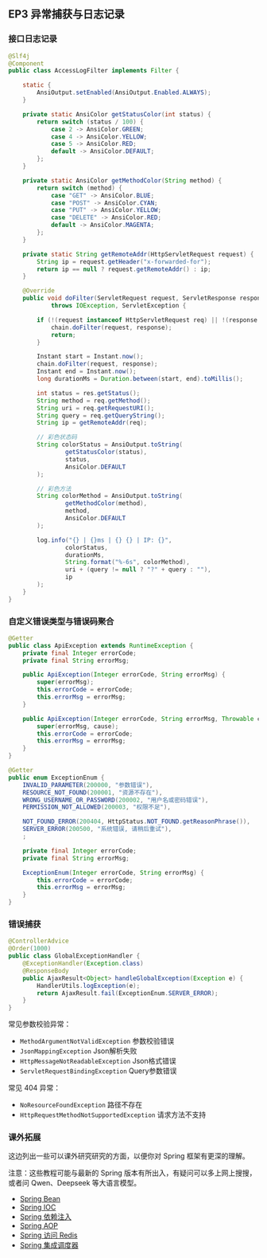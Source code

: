 ## EP3 异常捕获与日志记录

### 接口日志记录

```java
@Slf4j
@Component
public class AccessLogFilter implements Filter {

    static {
        AnsiOutput.setEnabled(AnsiOutput.Enabled.ALWAYS);
    }

    private static AnsiColor getStatusColor(int status) {
        return switch (status / 100) {
            case 2 -> AnsiColor.GREEN;
            case 4 -> AnsiColor.YELLOW;
            case 5 -> AnsiColor.RED;
            default -> AnsiColor.DEFAULT;
        };
    }

    private static AnsiColor getMethodColor(String method) {
        return switch (method) {
            case "GET" -> AnsiColor.BLUE;
            case "POST" -> AnsiColor.CYAN;
            case "PUT" -> AnsiColor.YELLOW;
            case "DELETE" -> AnsiColor.RED;
            default -> AnsiColor.MAGENTA;
        };
    }

    private static String getRemoteAddr(HttpServletRequest request) {
        String ip = request.getHeader("x-forwarded-for");
        return ip == null ? request.getRemoteAddr() : ip;
    }

    @Override
    public void doFilter(ServletRequest request, ServletResponse response, FilterChain chain)
            throws IOException, ServletException {

        if (!(request instanceof HttpServletRequest req) || !(response instanceof HttpServletResponse res)) {
            chain.doFilter(request, response);
            return;
        }

        Instant start = Instant.now();
        chain.doFilter(request, response);
        Instant end = Instant.now();
        long durationMs = Duration.between(start, end).toMillis();

        int status = res.getStatus();
        String method = req.getMethod();
        String uri = req.getRequestURI();
        String query = req.getQueryString();
        String ip = getRemoteAddr(req);

        // 彩色状态码
        String colorStatus = AnsiOutput.toString(
                getStatusColor(status),
                status,
                AnsiColor.DEFAULT
        );

        // 彩色方法
        String colorMethod = AnsiOutput.toString(
                getMethodColor(method),
                method,
                AnsiColor.DEFAULT
        );

        log.info("{} | {}ms | {} {} | IP: {}",
                colorStatus,
                durationMs,
                String.format("%-6s", colorMethod),
                uri + (query != null ? "?" + query : ""),
                ip
        );
    }
}
```


### 自定义错误类型与错误码聚合

```java
@Getter
public class ApiException extends RuntimeException {
    private final Integer errorCode;
    private final String errorMsg;

    public ApiException(Integer errorCode, String errorMsg) {
        super(errorMsg);
        this.errorCode = errorCode;
        this.errorMsg = errorMsg;
    }

    public ApiException(Integer errorCode, String errorMsg, Throwable cause) {
        super(errorMsg, cause);
        this.errorCode = errorCode;
        this.errorMsg = errorMsg;
    }
}
```

```java
@Getter
public enum ExceptionEnum {
    INVALID_PARAMETER(200000, "参数错误"),
    RESOURCE_NOT_FOUND(200001, "资源不存在"),
    WRONG_USERNAME_OR_PASSWORD(200002, "用户名或密码错误"),
    PERMISSION_NOT_ALLOWED(200003, "权限不足"),

    NOT_FOUND_ERROR(200404, HttpStatus.NOT_FOUND.getReasonPhrase()),
    SERVER_ERROR(200500, "系统错误, 请稍后重试"),
    ;

    private final Integer errorCode;
    private final String errorMsg;

    ExceptionEnum(Integer errorCode, String errorMsg) {
        this.errorCode = errorCode;
        this.errorMsg = errorMsg;
    }
}
```

### 错误捕获

```java
@ControllerAdvice
@Order(1000)
public class GlobalExceptionHandler {
    @ExceptionHandler(Exception.class)
    @ResponseBody
    public AjaxResult<Object> handleGlobalException(Exception e) {
        HandlerUtils.logException(e);
        return AjaxResult.fail(ExceptionEnum.SERVER_ERROR);
    }
}
```

常见参数校验异常：
- `MethodArgumentNotValidException` 参数校验错误
- `JsonMappingException` Json解析失败
- `HttpMessageNotReadableException` Json格式错误
- `ServletRequestBindingException` Query参数错误

常见 404 异常：
- `NoResourceFoundException` 路径不存在
- `HttpRequestMethodNotSupportedException` 请求方法不支持

### 课外拓展

这边列出一些可以课外研究研究的方面，以便你对 Spring 框架有更深的理解。

注意：这些教程可能与最新的 Spring 版本有所出入，有疑问可以多上网上搜搜，或者问 Qwen、Deepseek 等大语言模型。

- [Spring Bean](https://dunwu.github.io/spring-tutorial/pages/68097d/)
- [Spring IOC](https://dunwu.github.io/spring-tutorial/pages/915530/)
- [Spring 依赖注入](https://dunwu.github.io/spring-tutorial/pages/f61a1c/)
- [Spring AOP](https://dunwu.github.io/spring-tutorial/pages/f61a1c/)
- [Spring 访问 Redis](https://dunwu.github.io/spring-tutorial/pages/65e4a2/)
- [Spring 集成调度器](https://dunwu.github.io/spring-tutorial/pages/a187f0/)
